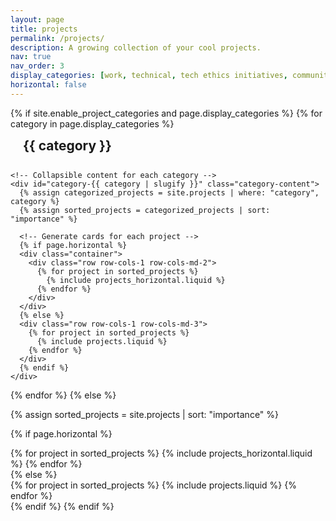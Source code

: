 ```yaml
---
layout: page
title: projects
permalink: /projects/
description: A growing collection of your cool projects.
nav: true
nav_order: 3
display_categories: [work, technical, tech ethics initiatives, community engagement]
horizontal: false
---
```


<!-- pages/projects.md -->
<div class="projects">
{% if site.enable_project_categories and page.display_categories %}
  <!-- Display categorized projects -->
  {% for category in page.display_categories %}
  <div class="category-section">
    <!-- Category header as a clickable link with anchor for scroll and URL update -->
    <a id="{{ category | slugify }}" class="category-toggle-btn" href="#category-{{ category | slugify }}" onclick="toggleCategory('{{ category | slugify }}')">
      <h2 class="category">{{ category }}</h2>
    </a>

    <!-- Collapsible content for each category -->
    <div id="category-{{ category | slugify }}" class="category-content">
      {% assign categorized_projects = site.projects | where: "category", category %}
      {% assign sorted_projects = categorized_projects | sort: "importance" %}

      <!-- Generate cards for each project -->
      {% if page.horizontal %}
      <div class="container">
        <div class="row row-cols-1 row-cols-md-2">
          {% for project in sorted_projects %}
            {% include projects_horizontal.liquid %}
          {% endfor %}
        </div>
      </div>
      {% else %}
      <div class="row row-cols-1 row-cols-md-3">
        {% for project in sorted_projects %}
          {% include projects.liquid %}
        {% endfor %}
      </div>
      {% endif %}
    </div>
  </div>
  {% endfor %}
{% else %}

<!-- Display projects without categories -->
{% assign sorted_projects = site.projects | sort: "importance" %}

  <!-- Generate cards for each project -->
  {% if page.horizontal %}
  <div class="container">
    <div class="row row-cols-1 row-cols-md-2">
      {% for project in sorted_projects %}
        {% include projects_horizontal.liquid %}
      {% endfor %}
    </div>
  </div>
  {% else %}
  <div class="row row-cols-1 row-cols-md-3">
    {% for project in sorted_projects %}
      {% include projects.liquid %}
    {% endfor %}
  </div>
  {% endif %}
{% endif %}
</div>

<!-- JavaScript for toggling categories and scrolling to them -->
<script>
document.addEventListener("DOMContentLoaded", function() {
  console.log('Page loaded');
  const hash = window.location.hash.substring(1);
  console.log(hash);
  if (hash) {
    const categoryContent = document.getElementById(hash);
    console.log(categoryContent);
    if (categoryContent) {
      // Expand the category content
      
      categoryContent.style.maxHeight = categoryContent.scrollHeight + "px";
      categoryContent.style.opacity = "1";
      console.log(categoryContent)

      setTimeout(() => {
        categoryContent.scrollIntoView({
          behavior: 'smooth',
          block: 'start'
        });
      }, 100);
    }
  }
});


// Function to toggle category visibility when clicked
function toggleCategory(categoryId) {
  console.log('toggling');
  const content = document.getElementById('category-' + categoryId);
  const isCollapsed = content.style.maxHeight === "0px" || content.style.maxHeight === "";
  
  if (isCollapsed) {
    content.style.maxHeight = content.scrollHeight + "px"; // Expand category
    content.style.opacity = "1"; // Make category visible
  } else {
    content.style.maxHeight = "0px"; // Collapse category
    content.style.opacity = "0"; // Hide category
  }
}

</script>

<!-- CSS for styling the collapsible categories with enhanced animation -->
<style>
  .category-toggle-btn {
    text-decoration: none;
    color: inherit;
    display: block;
    padding: 1em 0;
    transition: color 0.3s ease-in-out;
  }

  .category-toggle-btn:hover {
    color: #007bff; /* Adjust the hover color as needed */
  }

  .category {
    font-size: 1.5em;
    font-weight: bold;
    margin: 0;
    padding-left: 20px;
    transition: padding-left 0.3s ease-in-out; /* Add a slight shift for dynamic feel */
  }

  .category-content {
    overflow: hidden;
    max-height: 0; /* Initially collapsed */
    opacity: 0; /* Initially hidden */
    padding: 0 20px;
    margin-top: 10px;
    border-left: 2px solid #ddd;
    transition: max-height 0.5s ease-in-out, opacity 0.3s ease-in-out, padding 0.3s ease-in-out; /* Smooth transition on multiple properties */
  }

  .category-content.open {
    padding-top: 15px;
    padding-bottom: 15px;
  }
</style>
